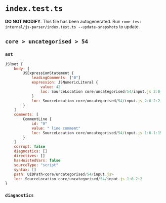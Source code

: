 # `index.test.ts`

**DO NOT MODIFY**. This file has been autogenerated. Run `rome test internal/js-parser/index.test.ts --update-snapshots` to update.

## `core > uncategorised > 54`

### `ast`

```javascript
JSRoot {
	body: [
		JSExpressionStatement {
			leadingComments: ["0"]
			expression: JSNumericLiteral {
				value: 42
				loc: SourceLocation core/uncategorised/54/input.js 2:0-2:2
			}
			loc: SourceLocation core/uncategorised/54/input.js 2:0-2:2
		}
	]
	comments: [
		CommentLine {
			id: "0"
			value: " line comment"
			loc: SourceLocation core/uncategorised/54/input.js 1:0-1:15
		}
	]
	corrupt: false
	diagnostics: []
	directives: []
	hasHoistedVars: false
	sourceType: "script"
	syntax: []
	path: UIDPath<core/uncategorised/54/input.js>
	loc: SourceLocation core/uncategorised/54/input.js 1:0-2:2
}
```

### `diagnostics`

```

```
